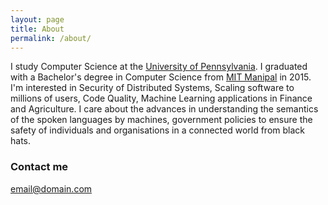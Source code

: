 ```yaml
---
layout: page
title: About
permalink: /about/
---
```

I study Computer Science at the <a href="http://www.cis.upenn.edu/">University of Pennsylvania</a>. I graduated with a Bachelor's degree in Computer Science from <a href="http://manipal.edu/mit.html">MIT Manipal</a> in 2015. I'm interested in Security of Distributed Systems, Scaling software to millions of users, Code Quality, Machine Learning applications in Finance and Agriculture. I care about the advances in understanding the semantics of the spoken languages by machines, government policies to ensure the safety of individuals and organisations in a connected world from black hats.

### Contact me

[email@domain.com](mailto:sagar0327@gmail.com)